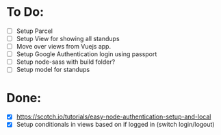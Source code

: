 # To Do:
- [ ] Setup Parcel
- [ ]  Setup View for showing all standups
- [ ]  Move over views from Vuejs app.
- [ ]  Setup Google Authentication login using passport
- [ ]  Setup node-sass with build folder?
- [ ]  Setup model for standups

# Done:
- [x]  https://scotch.io/tutorials/easy-node-authentication-setup-and-local
- [x]  Setup conditionals in views based on if logged in (switch login/logout)
